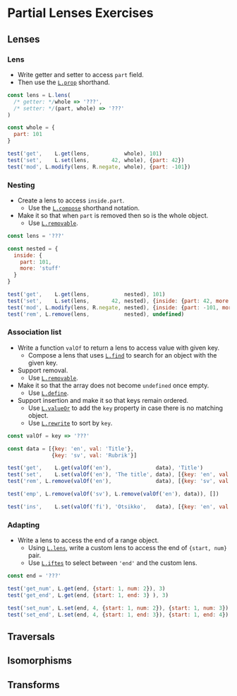 # Partial Lenses Exercises

## Lenses

### Lens

* Write getter and setter to access `part` field.
* Then use the [`L.prop`](/#L-prop)
  shorthand.

```js
const lens = L.lens(
  /* getter: */whole => '???',
  /* setter: */(part, whole) => '???'
)

const whole = {
  part: 101
}

test('get',    L.get(lens,           whole), 101)
test('set',    L.set(lens,       42, whole), {part: 42})
test('mod', L.modify(lens, R.negate, whole), {part: -101})
```

### Nesting

* Create a lens to access `inside.part`.
  * <span class="hint">Use the [`L.compose`](/#L-compose) shorthand
    notation.</span>
* Make it so that when `part` is removed then so is the whole object.
  * <span class="hint">Use [`L.removable`](/#L-removable).</span>

```js
const lens = '???'

const nested = {
  inside: {
    part: 101,
    more: 'stuff'
  }
}

test('get',    L.get(lens,           nested), 101)
test('set',    L.set(lens,       42, nested), {inside: {part: 42, more: 'stuff'}})
test('mod', L.modify(lens, R.negate, nested), {inside: {part: -101, more: 'stuff'}})
test('rem', L.remove(lens,           nested), undefined)
```

### Association list

* Write a function `valOf` to return a lens to access value with given key.
  * <span class="hint">Compose a lens that uses [`L.find`](/#L-find) to
    search for an object with the given key.</span>
* Support removal.
  * <span class="hint">Use [`L.removable`](/#L-valueOr).</span>
* Make it so that the array does not become `undefined` once empty.
  * <span class="hint">Use [`L.define`](/#L-define).</span>
* Support insertion and make it so that keys remain ordered.
  * <span class="hint">Use [`L.valueOr`](/#L-valueOr) to add the `key`
    property in case there is no matching object.</span>
  * <span class="hint">Use [`L.rewrite`](/#L-rewrite) to sort by
    `key`.</span>

```js
const valOf = key => '???'

const data = [{key: 'en', val: 'Title'},
              {key: 'sv', val: 'Rubrik'}]

test('get',    L.get(valOf('en'),              data), 'Title')
test('set',    L.set(valOf('en'), 'The title', data), [{key: 'en', val: 'The title'}, {key: 'sv', val: 'Rubrik'}])
test('rem', L.remove(valOf('en'),              data), [{key: 'sv', val: 'Rubrik'}])

test('emp', L.remove(valOf('sv'), L.remove(valOf('en'), data)), [])

test('ins',    L.set(valOf('fi'), 'Otsikko',   data), [{key: 'en', val: 'Title'}, {key: 'fi', val: 'Otsikko'}, {key: 'sv', val: 'Rubrik'}])
```

### Adapting

* Write a lens to access the end of a range object.
  * <span class="hint">Using [`L.lens`](/#L-lens), write a custom lens
    to access the end of `{start, num}` pair.</span>
  * <span class="hint">Use [`L.iftes`](/#L-lens) to select between
    `'end'` and the custom lens.</span>

```js
const end = '???'

test('get_num', L.get(end, {start: 1, num: 2}), 3)
test('get_end', L.get(end, {start: 1, end: 3} ), 3)

test('set_num', L.set(end, 4, {start: 1, num: 2}), {start: 1, num: 3})
test('set_end', L.set(end, 4, {start: 1, end: 3}), {start: 1, end: 4})
```

<!--
* `L.lazy`
* `L.pick`
* `L.slice`
* `L.matches`
-->

## Traversals

## Isomorphisms

<!--
* `L.indexed` + sorting + filtering
* `L.keyed`
-->

## Transforms
